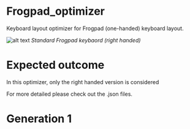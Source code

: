 # Frogpad_optimizer
Keyboard layout optimizer for Frogpad (one-handed) keyboard layout.

![alt text](https://github.com/Waterdragen/Frogpad_optimizer/blob/main/images/frogpad_right_hand_keyboard.png?raw=true)
*Standard Frogpad keybaord (right handed)*

# Expected outcome
In this optimizer, only the right handed version is considered

For more detailed please check out the .json files. 

# Generation 1
